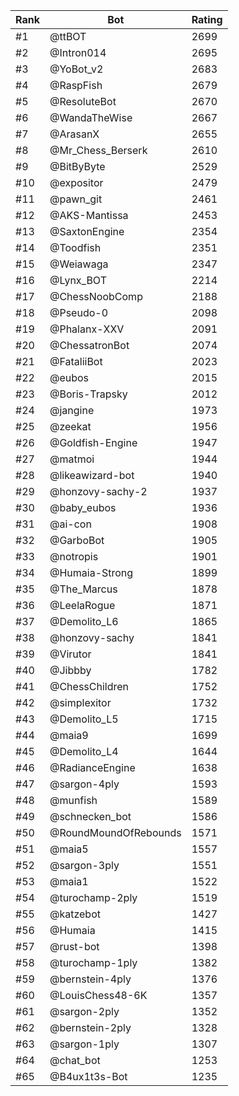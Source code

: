 Rank|Bot|Rating
---|---|---
#1|@ttBOT|2699
#2|@Intron014|2695
#3|@YoBot_v2|2683
#4|@RaspFish|2679
#5|@ResoluteBot|2670
#6|@WandaTheWise|2667
#7|@ArasanX|2655
#8|@Mr_Chess_Berserk|2610
#9|@BitByByte|2529
#10|@expositor|2479
#11|@pawn_git|2461
#12|@AKS-Mantissa|2453
#13|@SaxtonEngine|2354
#14|@Toodfish|2351
#15|@Weiawaga|2347
#16|@Lynx_BOT|2214
#17|@ChessNoobComp|2188
#18|@Pseudo-0|2098
#19|@Phalanx-XXV|2091
#20|@ChessatronBot|2074
#21|@FataliiBot|2023
#22|@eubos|2015
#23|@Boris-Trapsky|2012
#24|@jangine|1973
#25|@zeekat|1956
#26|@Goldfish-Engine|1947
#27|@matmoi|1944
#28|@likeawizard-bot|1940
#29|@honzovy-sachy-2|1937
#30|@baby_eubos|1936
#31|@ai-con|1908
#32|@GarboBot|1905
#33|@notropis|1901
#34|@Humaia-Strong|1899
#35|@The_Marcus|1878
#36|@LeelaRogue|1871
#37|@Demolito_L6|1865
#38|@honzovy-sachy|1841
#39|@Virutor|1841
#40|@Jibbby|1782
#41|@ChessChildren|1752
#42|@simplexitor|1732
#43|@Demolito_L5|1715
#44|@maia9|1699
#45|@Demolito_L4|1644
#46|@RadianceEngine|1638
#47|@sargon-4ply|1593
#48|@munfish|1589
#49|@schnecken_bot|1586
#50|@RoundMoundOfRebounds|1571
#51|@maia5|1557
#52|@sargon-3ply|1551
#53|@maia1|1522
#54|@turochamp-2ply|1519
#55|@katzebot|1427
#56|@Humaia|1415
#57|@rust-bot|1398
#58|@turochamp-1ply|1382
#59|@bernstein-4ply|1376
#60|@LouisChess48-6K|1357
#61|@sargon-2ply|1352
#62|@bernstein-2ply|1328
#63|@sargon-1ply|1307
#64|@chat_bot|1253
#65|@B4ux1t3s-Bot|1235
